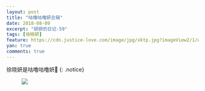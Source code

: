 ```yaml
---
layout: post
title: "咕噜咕噜妍合辑"
date: 2018-08-09
excerpt: "妍妍的日记-59"
tags: [徐晓妍]
feature: https://cdn.justice-love.com/image/jpg/xktp.jpg?imageView2/1/w/1200/h/500
yan: true
comments: true
---
```

徐晓妍是咕噜咕噜妍💋
{: .notice}
<figure>
    <img src="{{ site.staticUrl }}/yanyan/image/guluguluyanheji.jpg" />
</figure>
